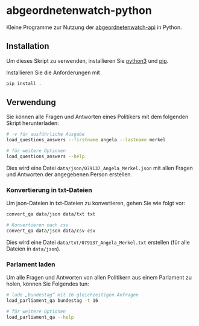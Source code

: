 # abgeordnetenwatch-python

Kleine Programme zur Nutzung der [abgeordnetenwatch-api](https://www.abgeordnetenwatch.de/) in Python.

## Installation

Um dieses Skript zu verwenden, installieren Sie [python3](https://www.python.org/) und [pip](https://packaging.python.org/en/latest/tutorials/installing-packages/).

Installieren Sie die Anforderungen mit
```sh
pip install .
```

## Verwendung

Sie können alle Fragen und Antworten eines Politikers mit dem folgenden Skript herunterladen:

```sh
# -v für ausführliche Ausgabe
load_questions_answers --firstname angela --lastname merkel

# für weitere Optionen
load_questions_answers --help
```

Dies wird eine Datei `data/json/079137_Angela_Merkel.json` mit allen Fragen und Antworten der angegebenen Person erstellen.

### Konvertierung in txt-Dateien
Um json-Dateien in txt-Dateien zu konvertieren, gehen Sie wie folgt vor:

```sh
convert_qa data/json data/txt txt

# Konvertieren nach csv
convert_qa data/json data/csv csv
```

Dies wird eine Datei `data/txt/079137_Angela_Merkel.txt` erstellen (für alle Dateien in `data/json`).

### Parlament laden
Um alle Fragen und Antworten von allen Politikern aus einem Parlament zu holen, können Sie Folgendes tun:
```sh
# lade „bundestag“ mit 16 gleichzeitigen Anfragen
load_parliament_qa bundestag -t 16

# für weitere Optionen
load_parliament_qa --help
```

